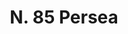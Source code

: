 ---
title: "N. 85 Persea"
permalink: "/edition/plant085/"
plant-name: "N. 85"
plant-number: "085"
plant-xml: "/assets/xml/plant085.xml"
plant-img1: "/assets/img/plant085_verso.jpg"
plant-img2: "/assets/img/plant085.jpg"
plant-title: "N. 85 Persea"
plant-wfo-link: ""
plant-kew-link: ""
plant-taxon-content: ""
layout: single-xml
---